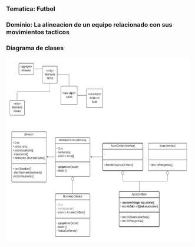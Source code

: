 ### Tematica: Futbol

### Dominio: La alineacion de un equipo relacionado con sus movimientos tacticos

### Diagrama de clases

<img src="https://github.com/MakJhonny/DDD_Solid_Example/blob/main/Imagenes/DiagramaDeClases.png" width="500" height="500">